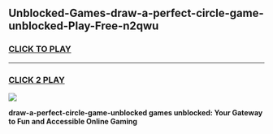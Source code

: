 
## Unblocked-Games-draw-a-perfect-circle-game-unblocked-Play-Free-n2qwu
<h3>
<a href="https://premium76.site?title=draw-a-perfect-circle-game-unblocked&ref=10A">CLICK TO PLAY</a></h3>
<hr>

<h3>
<a href="https://premium76.site?title=draw-a-perfect-circle-game-unblocked&ref=10A">CLICK 2 PLAY</a>
  
</h3>

<a href="https://premium76.site?title=draw-a-perfect-circle-game-unblocked&ref=10A"><img src="https://clearcache.store/games.png"></a>


**draw-a-perfect-circle-game-unblocked games unblocked: Your Gateway to Fun and Accessible Online Gaming**

